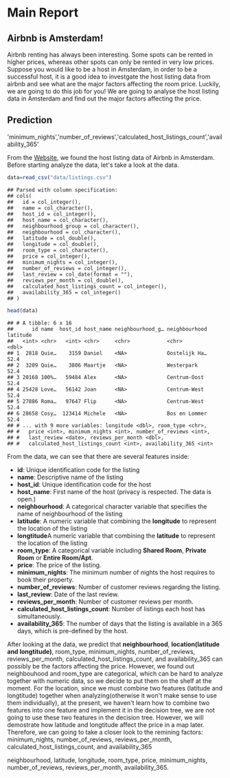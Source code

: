 Main Report
================

Airbnb is Amsterdam!
--------------------

Airbnb renting has always been interesting. Some spots can be rented in higher prices, whereas other spots can only be rented in very low prices. Suppose you would like to be a host in Amsterdam, in order to be a successful host, it is a good idea to investgate the host listing data from airbnb and see what are the major factors affecting the room price. Luckily, we are going to do this job for you! We are going to analyse the host listing data in Amsterdam and find out the major factors affecting the price.

Prediction
----------

'minimum\_nights','number\_of\_reviews','calculated\_host\_listings\_count','availability\_365'

From the [Website](http://insideairbnb.com/get-the-data.html), we found the host listing data of Airbnb in Amsterdam. Before starting analyze the data, let's take a look at the data.

``` r
data=read_csv("data/listings.csv")
```

    ## Parsed with column specification:
    ## cols(
    ##   id = col_integer(),
    ##   name = col_character(),
    ##   host_id = col_integer(),
    ##   host_name = col_character(),
    ##   neighbourhood_group = col_character(),
    ##   neighbourhood = col_character(),
    ##   latitude = col_double(),
    ##   longitude = col_double(),
    ##   room_type = col_character(),
    ##   price = col_integer(),
    ##   minimum_nights = col_integer(),
    ##   number_of_reviews = col_integer(),
    ##   last_review = col_date(format = ""),
    ##   reviews_per_month = col_double(),
    ##   calculated_host_listings_count = col_integer(),
    ##   availability_365 = col_integer()
    ## )

``` r
head(data)
```

    ## # A tibble: 6 x 16
    ##      id name  host_id host_name neighbourhood_g… neighbourhood latitude
    ##   <int> <chr>   <int> <chr>     <chr>            <chr>            <dbl>
    ## 1  2818 Quie…    3159 Daniel    <NA>             Oostelijk Ha…     52.4
    ## 2  3209 Quie…    3806 Maartje   <NA>             Westerpark        52.4
    ## 3 20168 100%…   59484 Alex      <NA>             Centrum-Oost      52.4
    ## 4 25428 Love…   56142 Joan      <NA>             Centrum-West      52.4
    ## 5 27886 Roma…   97647 Flip      <NA>             Centrum-West      52.4
    ## 6 28658 Cosy…  123414 Michele   <NA>             Bos en Lommer     52.4
    ## # ... with 9 more variables: longitude <dbl>, room_type <chr>,
    ## #   price <int>, minimum_nights <int>, number_of_reviews <int>,
    ## #   last_review <date>, reviews_per_month <dbl>,
    ## #   calculated_host_listings_count <int>, availability_365 <int>

From the data, we can see that there are several features inside:

-   **id**: Unique identification code for the listing
-   **name**: Descriptive name of the listing
-   **host\_id**: Unique identification code for the host
-   **host\_name**: First name of the host (privacy is respected. The data is open.)
-   **neighbourhood**: A categorical character variable that specifies the name of neighbourhood of the listing
-   **latitude**: A numeric variable that combining the **longitude** to represent the location of the listing
-   **longtitude**A numeric variable that combining the **latitude** to represent the location of the listing
-   **room\_type**: A categorical variable including **Shared Room**, **Private Room** or **Entire Room/Apt**.
-   **price**: The price of the listing.
-   **minimum\_nights**: The minimum number of nights the host requires to book their property.
-   **number\_of\_reviews**: Number of customer reviews regarding the listing.
-   **last\_review**: Date of the last review.
-   **reviews\_per\_month**: Number of customer reviews per month.
-   **calculated\_host\_listings\_count**: Number of listings each host has simultaneously.
-   **availability\_365**: The number of days that the listing is available in a 365 days, which is pre-defined by the host.

After looking at the data, we predict that **neighbourhood**, **location(latitude and longtitude)**, room\_type, minimum\_nights, number\_of\_reviews, reviews\_per\_month, calculated\_host\_listings\_count, and availability\_365 can possibly be the factors affecting the price. However, we found out neighbouhood and room\_type are categorical, which can be hard to analyze together with numeric data, so we decide to put them on the shelf at the moment. For the location, since we must combine two features (latitude and longtitude) together when analyzing(otherwise it won't make sense to use them individually), at the present, we haven't learn how to combine two features into one feature and implement it in the decision tree, we are not going to use these two features in the decision tree. However, we will demostrate how latitude and longtitude affect the price in a map later. Therefore, we can going to take a closer look to the remining factors: minimum\_nights, number\_of\_reviews, reviews\_per\_month, calculated\_host\_listings\_count, and availability\_365

neighbourhood, latitude, longitude, room\_type, price, minimum\_nights, number\_of\_reviews, reviews\_per\_month, availability\_365.
